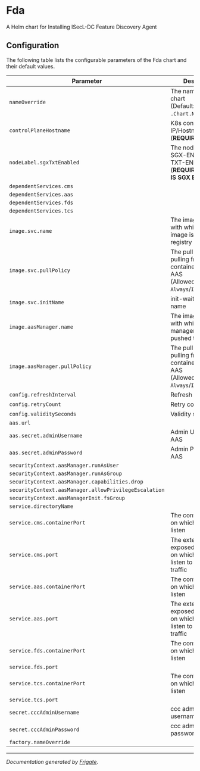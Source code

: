 
Fda
===========

A Helm chart for Installing ISecL-DC Feature Discovery Agent


## Configuration

The following table lists the configurable parameters of the Fda chart and their default values.

| Parameter                | Description             | Default        |
| ------------------------ | ----------------------- | -------------- |
| `nameOverride` | The name for FDA chart<br> (Default: `.Chart.Name`) | `""` |
| `controlPlaneHostname` | K8s control plane IP/Hostname<br> (**REQUIRED**) | `"<user input>"` |
| `nodeLabel.sgxTxtEnabled` | The node label for SGX-ENABLED and TXT-ENABLED hosts<br> (**REQUIRED IF NODE IS SGX ENABLED**) | `"SGX-TXT-ENABLED"` |
| `dependentServices.cms` |  | `"cms"` |
| `dependentServices.aas` |  | `"aas"` |
| `dependentServices.fds` |  | `"fds"` |
| `dependentServices.tcs` |  | `"tcs"` |
| `image.svc.name` | The image name with which FDA image is pushed to registry | `"<user input>"` |
| `image.svc.pullPolicy` | The pull policy for pulling from container registry for AAS<br> (Allowed values: `Always`/`IfNotPresent`) | `"Always"` |
| `image.svc.initName` | init-wait image name | `"<user input>"` |
| `image.aasManager.name` | The image name with which AAS manager image is pushed to registry | `null` |
| `image.aasManager.pullPolicy` | The pull policy for pulling from container registry for AAS<br> (Allowed values: `Always`/`IfNotPresent`) | `"Always"` |
| `config.refreshInterval` | Refresh Interval | `"<user input>"` |
| `config.retryCount` | Retry count | `"<user input>"` |
| `config.validitySeconds` | Validity seconds | `"<user input>"` |
| `aas.url` |  | `null` |
| `aas.secret.adminUsername` | Admin Username for AAS | `"aasAdminUser"` |
| `aas.secret.adminPassword` | Admin Password for AAS | `"aasAdminPass"` |
| `securityContext.aasManager.runAsUser` |  | `1001` |
| `securityContext.aasManager.runAsGroup` |  | `1001` |
| `securityContext.aasManager.capabilities.drop` |  | `["all"]` |
| `securityContext.aasManager.allowPrivilegeEscalation` |  | `false` |
| `securityContext.aasManagerInit.fsGroup` |  | `1001` |
| `service.directoryName` |  | `"fda"` |
| `service.cms.containerPort` | The containerPort on which CMS can listen | `8445` |
| `service.cms.port` | The externally exposed NodePort on which CMS can listen to external traffic | `30445` |
| `service.aas.containerPort` | The containerPort on which AAS can listen | `8444` |
| `service.aas.port` | The externally exposed NodePort on which AAS can listen to external traffic | `30444` |
| `service.fds.containerPort` | The containerPort on which FDS can listen | `13000` |
| `service.fds.port` |  | `30500` |
| `service.tcs.containerPort` | The containerPort on which TCS can listen | `9000` |
| `service.tcs.port` |  | `30502` |
| `secret.cccAdminUsername` | ccc admin token username | `null` |
| `secret.cccAdminPassword` | ccc admin token password | `null` |
| `factory.nameOverride` |  | `""` |



---
_Documentation generated by [Frigate](https://frigate.readthedocs.io)._


